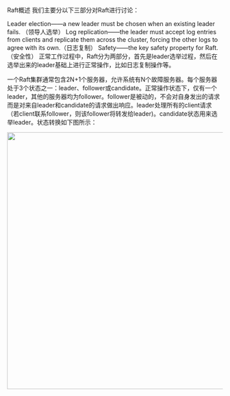 Raft概述
我们主要分以下三部分对Raft进行讨论：

Leader election——a new leader must be chosen when
an existing leader fails. （领导人选举）
Log replication——the leader must accept log entries from clients and replicate them across the cluster,
forcing the other logs to agree with its own.（日志复制）
Safety——the key safety property for Raft. （安全性）
正常工作过程中，Raft分为两部分，首先是leader选举过程，然后在选举出来的leader基础上进行正常操作，比如日志复制操作等。

一个Raft集群通常包含2N+1个服务器，允许系统有N个故障服务器。每个服务器处于3个状态之一：leader、follower或candidate。正常操作状态下，仅有一个leader，其他的服务器均为follower。follower是被动的，不会对自身发出的请求而是对来自leader和candidate的请求做出响应。leader处理所有的client请求（若client联系follower，则该follower将转发给leader)。candidate状态用来选举leader。状态转换如下图所示：
<div align="center"> <img width="600px" src="https://gitee.com/squancher/bigdata_notes/raw/master/pictures/raft.png"/> </div>
